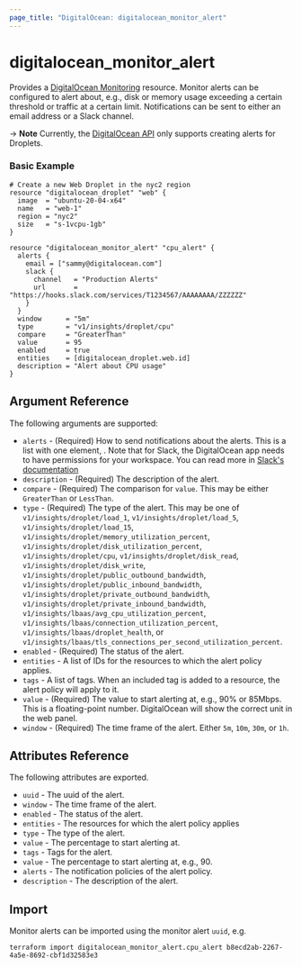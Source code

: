 ```yaml
---
page_title: "DigitalOcean: digitalocean_monitor_alert"
---
```


# digitalocean_monitor_alert

Provides a [DigitalOcean Monitoring](https://docs.digitalocean.com/reference/api/api-reference/#tag/Monitoring)
resource. Monitor alerts can be configured to alert about, e.g., disk or memory
usage exceeding a certain threshold or traffic at a certain limit. Notifications
can be sent to either an email address or a Slack channel.

-> **Note** Currently, the [DigitalOcean API](https://docs.digitalocean.com/reference/api/api-reference/#operation/create_alert_policy) only supports creating alerts for Droplets.

### Basic Example

```hcl
# Create a new Web Droplet in the nyc2 region
resource "digitalocean_droplet" "web" {
  image  = "ubuntu-20-04-x64"
  name   = "web-1"
  region = "nyc2"
  size   = "s-1vcpu-1gb"
}

resource "digitalocean_monitor_alert" "cpu_alert" {
  alerts {
    email = ["sammy@digitalocean.com"]
    slack {
      channel   = "Production Alerts"
      url       = "https://hooks.slack.com/services/T1234567/AAAAAAAA/ZZZZZZ"
    }
  }
  window      = "5m"
  type        = "v1/insights/droplet/cpu"
  compare     = "GreaterThan"
  value       = 95
  enabled     = true
  entities    = [digitalocean_droplet.web.id]
  description = "Alert about CPU usage"
}
```

## Argument Reference

The following arguments are supported:

* `alerts` - (Required) How to send notifications about the alerts. This is a list with one element, .
  Note that for Slack, the DigitalOcean app needs to have permissions for your workspace. You can
  read more in [Slack's documentation](https://slack.com/intl/en-dk/help/articles/222386767-Manage-app-installation-settings-for-your-workspace)
* `description` - (Required) The description of the alert.
* `compare` - (Required) The comparison for `value`.
  This may be either `GreaterThan` or `LessThan`.
* `type` - (Required) The type of the alert.
  This may be one of `v1/insights/droplet/load_1`, `v1/insights/droplet/load_5`, `v1/insights/droplet/load_15`,
  `v1/insights/droplet/memory_utilization_percent`, `v1/insights/droplet/disk_utilization_percent`,
  `v1/insights/droplet/cpu`, `v1/insights/droplet/disk_read`, `v1/insights/droplet/disk_write`,
  `v1/insights/droplet/public_outbound_bandwidth`, `v1/insights/droplet/public_inbound_bandwidth`,
  `v1/insights/droplet/private_outbound_bandwidth`, `v1/insights/droplet/private_inbound_bandwidth`,
  `v1/insights/lbaas/avg_cpu_utilization_percent`, `v1/insights/lbaas/connection_utilization_percent`,
  `v1/insights/lbaas/droplet_health`, or `v1/insights/lbaas/tls_connections_per_second_utilization_percent`.
* `enabled` - (Required) The status of the alert.
* `entities` - A list of IDs for the resources to which the alert policy applies.
* `tags` - A list of tags. When an included tag is added to a resource, the alert policy will apply to it.
* `value` - (Required) The value to start alerting at, e.g., 90% or 85Mbps. This is a floating-point number.
  DigitalOcean will show the correct unit in the web panel.
* `window` - (Required) The time frame of the alert. Either `5m`, `10m`, `30m`, or `1h`.

## Attributes Reference

The following attributes are exported.

* `uuid` - The uuid of the alert.
* `window` - The time frame of the alert.
* `enabled` - The status of the alert.
* `entities` - The resources for which the alert policy applies
* `type` - The type of the alert.
* `value` - The percentage to start alerting at.
* `tags` - Tags for the alert.
* `value` - The percentage to start alerting at, e.g., 90.
* `alerts` - The notification policies of the alert policy.
* `description` - The description of the alert.

## Import

Monitor alerts can be imported using the monitor alert `uuid`, e.g.

```shell
terraform import digitalocean_monitor_alert.cpu_alert b8ecd2ab-2267-4a5e-8692-cbf1d32583e3
```
